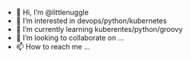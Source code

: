 - 👋 Hi, I’m @littlenuggle
- 👀 I’m interested in devops/python/kubernetes
- 🌱 I’m currently learning kuberentes/python/groovy
- 💞️ I’m looking to collaborate on ...
- 📫 How to reach me ...

<!---
littlenuggle/littlenuggle is a ✨ special ✨ repository because its `README.md` (this file) appears on your GitHub profile.
You can click the Preview link to take a look at your changes.
--->
